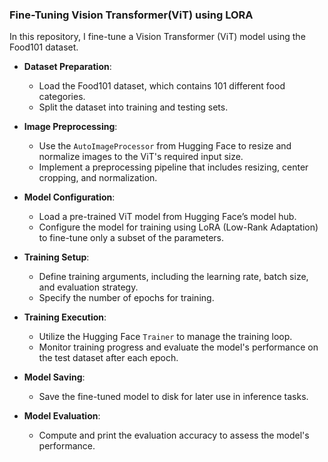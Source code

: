 ### Fine-Tuning Vision Transformer(ViT) using LORA

In this repository, I fine-tune a Vision Transformer (ViT) model using the Food101 dataset. 

- **Dataset Preparation**:
  - Load the Food101 dataset, which contains 101 different food categories.
  - Split the dataset into training and testing sets.

- **Image Preprocessing**:
  - Use the `AutoImageProcessor` from Hugging Face to resize and normalize images to the ViT's required input size.
  - Implement a preprocessing pipeline that includes resizing, center cropping, and normalization.

- **Model Configuration**:
  - Load a pre-trained ViT model from Hugging Face’s model hub.
  - Configure the model for training using LoRA (Low-Rank Adaptation) to fine-tune only a subset of the parameters.

- **Training Setup**:
  - Define training arguments, including the learning rate, batch size, and evaluation strategy.
  - Specify the number of epochs for training.

- **Training Execution**:
  - Utilize the Hugging Face `Trainer` to manage the training loop.
  - Monitor training progress and evaluate the model's performance on the test dataset after each epoch.

- **Model Saving**:
  - Save the fine-tuned model to disk for later use in inference tasks.

- **Model Evaluation**:
  - Compute and print the evaluation accuracy to assess the model's performance.
